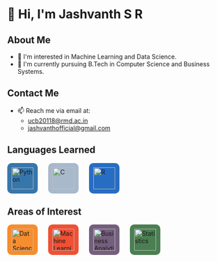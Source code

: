 <!-- Introduction -->
# 👋 Hi, I'm Jashvanth S R

## About Me
- 👀 I'm interested in Machine Learning and Data Science.
- 🌱 I'm currently pursuing B.Tech in Computer Science and Business Systems.

## Contact Me
- 📫 Reach me via email at:
  - [ucb20118@rmd.ac.in](mailto:ucb20118@rmd.ac.in)
  - [jashvanthofficial@gmail.com](mailto:jashvanthofficial@gmail.com)

<!-- Languages Learned -->
## Languages Learned
<div align="left">
  <img src="https://upload.wikimedia.org/wikipedia/commons/thumb/c/c3/Python-logo-notext.svg/800px-Python-logo-notext.svg.png" alt="Python" width="50" height="50" style="margin-right: 20px; background-color: #3776AB; padding: 10px; border-radius: 10px;">
  <img src="https://contentstatic.techgig.com/photo/90325682.cms" alt="C" width="50" height="50" style="margin-right: 20px; background-color: #A8B9CC; padding: 10px; border-radius: 10px;">
  <img src="https://upload.wikimedia.org/wikipedia/commons/thumb/1/1b/R_logo.svg/1280px-R_logo.svg.png" alt="R" width="50" height="50" style="background-color: #276DC3; padding: 10px; border-radius: 10px;">
</div>

<!-- Areas of Interest -->
## Areas of Interest
<div align="left">
  <img src="https://previews.123rf.com/images/essaphear/essaphear1709/essaphear170900001/86808937-data-science-logo-icon-design-vector.jpg" alt="Data Science" width="50" height="50" style="margin-right: 20px; background-color: #F68D2E; padding: 10px; border-radius: 10px;">
  <img src="https://www.wi6labs.com/wp-content/uploads/2019/12/Machine-learning-logo-1.png" alt="Machine Learning" width="50" height="50" style="margin-right: 20px; background-color: #F05033; padding: 10px; border-radius: 10px;">
  <img src="https://cdn3.vectorstock.com/i/1000x1000/31/82/business-analytics-line-icon-concept-vector-22863182.jpg" alt="Business Analytics" width="50" height="50" style="margin-right: 20px; background-color: #745F7D; padding: 10px; border-radius: 10px;">
  <img src="https://cdn5.vectorstock.com/i/1000x1000/40/64/business-statistics-logo-design-template-isolated-vector-26544064.jpg" alt="Statistics" width="50" height="50" style="background-color: #4B7F52; padding: 10px; border-radius: 10px;">
</div>
